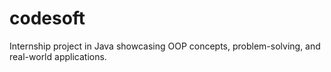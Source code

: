 # codesoft
Internship project in Java showcasing OOP concepts, problem-solving, and real-world applications.

